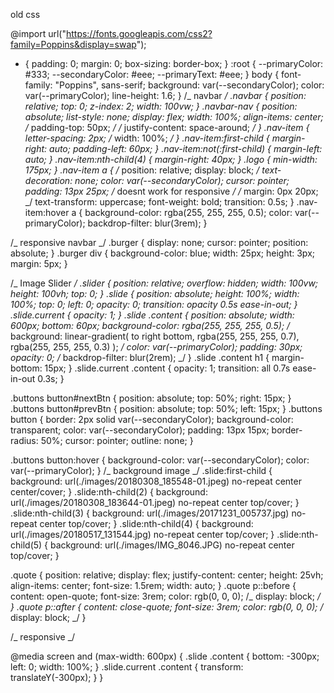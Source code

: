 old css

@import url("https://fonts.googleapis.com/css2?family=Poppins&display=swap");

- {
  padding: 0;
  margin: 0;
  box-sizing: border-box;
  }
  :root {
  --primaryColor: #333;
  --secondaryColor: #eee;
  --primaryText: #eee;
  }
  body {
  font-family: "Poppins", sans-serif;
  background: var(--secondaryColor);
  color: var(--primaryColor);
  line-height: 1.6;
  }
  /_ navbar _/
  .navbar {
  position: relative;
  top: 0;
  z-index: 2;
  width: 100vw;
  }
  .navbar-nav {
  position: absolute;
  list-style: none;
  display: flex;
  width: 100%;
  align-items: center;
  /_ padding-top: 50px; _/
  /_ justify-content: space-around; _/
  }
  .nav-item {
  letter-spacing: 2px;
  /_ width: 100%; _/
  }
  .nav-item:first-child {
  margin-right: auto;
  padding-left: 60px;
  }
  .nav-item:not(:first-child) {
  margin-left: auto;
  }
  .nav-item:nth-child(4) {
  margin-right: 40px;
  }
  .logo {
  min-width: 175px;
  }
  .nav-item a {
  /_ position: relative;
  display: block; _/
  text-decoration: none;
  color: var(--secondaryColor);
  cursor: pointer;
  padding: 13px 25px;
  /_ doesnt work for responsive _/
  /_ margin: 0px 20px; _/
  text-transform: uppercase;
  font-weight: bold;
  transition: 0.5s;
  }
  .nav-item:hover a {
  background-color: rgba(255, 255, 255, 0.5);
  color: var(--primaryColor);
  backdrop-filter: blur(3rem);
  }

/_ responsive navbar _/
.burger {
display: none;
cursor: pointer;
position: absolute;
}
.burger div {
background-color: blue;
width: 25px;
height: 3px;
margin: 5px;
}

/_ Image Slider _/
.slider {
position: relative;
overflow: hidden;
width: 100vw;
height: 100vh;
top: 0;
}
.slide {
position: absolute;
height: 100%;
width: 100%;
top: 0;
left: 0;
opacity: 0;
transition: opacity 0.5s ease-in-out;
}
.slide.current {
opacity: 1;
}
.slide .content {
position: absolute;
width: 600px;
bottom: 60px;
background-color: rgba(255, 255, 255, 0.5);
/_ background: linear-gradient(
to right bottom,
rgba(255, 255, 255, 0.7),
rgba(255, 255, 255, 0.3)
); _/
color: var(--primaryColor);
padding: 30px;
opacity: 0;
/_ backdrop-filter: blur(2rem); _/
}
.slide .content h1 {
margin-bottom: 15px;
}
.slide.current .content {
opacity: 1;
transition: all 0.7s ease-in-out 0.3s;
}

.buttons button#nextBtn {
position: absolute;
top: 50%;
right: 15px;
}
.buttons button#prevBtn {
position: absolute;
top: 50%;
left: 15px;
}
.buttons button {
border: 2px solid var(--secondaryColor);
background-color: transparent;
color: var(--secondaryColor);
padding: 13px 15px;
border-radius: 50%;
cursor: pointer;
outline: none;
}

.buttons button:hover {
background-color: var(--secondaryColor);
color: var(--primaryColor);
}
/_ background image _/
.slide:first-child {
background: url(./images/20180308_185548-01.jpeg) no-repeat center
center/cover;
}
.slide:nth-child(2) {
background: url(./images/20180308_183644-01.jpeg) no-repeat center top/cover;
}
.slide:nth-child(3) {
background: url(./images/20171231_005737.jpg) no-repeat center top/cover;
}
.slide:nth-child(4) {
background: url(./images/20180517_131544.jpg) no-repeat center top/cover;
}
.slide:nth-child(5) {
background: url(./images/IMG_8046.JPG) no-repeat center top/cover;
}

.quote {
position: relative;
display: flex;
justify-content: center;
height: 25vh;
align-items: center;
font-size: 1.5rem;
width: auto;
}
.quote p::before {
content: open-quote;
font-size: 3rem;
color: rgb(0, 0, 0);
/_ display: block; _/
}
.quote p::after {
content: close-quote;
font-size: 3rem;
color: rgb(0, 0, 0);
/_ display: block; _/
}

/_ responsive _/

@media screen and (max-width: 600px) {
.slide .content {
bottom: -300px;
left: 0;
width: 100%;
}
.slide.current .content {
transform: translateY(-300px);
}
}
